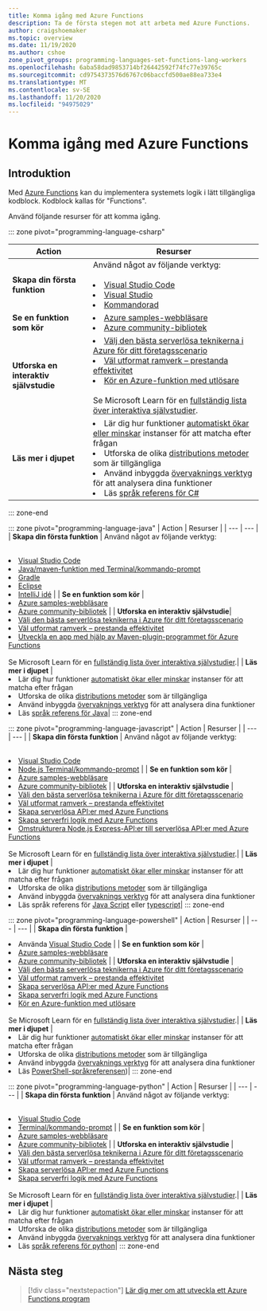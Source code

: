 ```yaml
---
title: Komma igång med Azure Functions
description: Ta de första stegen mot att arbeta med Azure Functions.
author: craigshoemaker
ms.topic: overview
ms.date: 11/19/2020
ms.author: cshoe
zone_pivot_groups: programming-languages-set-functions-lang-workers
ms.openlocfilehash: 6aba58dad9853714bf26442592f74fc77e39765c
ms.sourcegitcommit: cd9754373576d6767c06baccfd500ae88ea733e4
ms.translationtype: MT
ms.contentlocale: sv-SE
ms.lasthandoff: 11/20/2020
ms.locfileid: "94975029"
---
```

# <a name="getting-started-with-azure-functions"></a>Komma igång med Azure Functions

## <a name="introduction"></a>Introduktion

Med [Azure Functions](./functions-overview.md) kan du implementera systemets logik i lätt tillgängliga kodblock. Kodblock kallas för "Functions".

Använd följande resurser för att komma igång.

::: zone pivot="programming-language-csharp"

| Action | Resurser |
| --- | --- |
| **Skapa din första funktion** | Använd något av följande verktyg:<br><br><li>[Visual Studio Code](./functions-create-your-first-function-visual-studio.md)<li>[Visual Studio](./create-first-function-vs-code-csharp.md)<li>[Kommandorad](./create-first-function-cli-csharp.md) |
| **Se en funktion som kör** | <li>[Azure samples-webbläsare](https://docs.microsoft.com/samples/browse/?languages=csharp&expanded=azure&products=azure-functions)<li>[Azure community-bibliotek](https://www.serverlesslibrary.net/?technology=Functions%202.x&language=C%23) |
| **Utforska en interaktiv självstudie**| <li>[Välj den bästa serverlösa teknikerna i Azure för ditt företagsscenario](https://docs.microsoft.com/learn/modules/serverless-fundamentals/)<li>[Väl utformat ramverk – prestanda effektivitet](https://docs.microsoft.com/learn/modules/azure-well-architected-performance-efficiency/)<li>[Kör en Azure-funktion med utlösare](https://docs.microsoft.com/learn/modules/execute-azure-function-with-triggers/) <br><br>Se Microsoft Learn för en [fullständig lista över interaktiva självstudier](https://docs.microsoft.com/learn/browse/?expanded=azure&products=azure-functions).|
| **Läs mer i djupet** | <li>Lär dig hur funktioner [automatiskt ökar eller minskar](./functions-scale.md) instanser för att matcha efter frågan<li>Utforska de olika [distributions metoder](./functions-deployment-technologies.md) som är tillgängliga<li>Använd inbyggda [övervaknings verktyg](./functions-monitoring.md) för att analysera dina funktioner<li>Läs [språk referens för C#](./functions-dotnet-class-library.md)|

::: zone-end

::: zone pivot="programming-language-java"
| Action | Resurser |
| --- | --- |
| **Skapa din första funktion** | Använd något av följande verktyg:<br><br><li>[Visual Studio Code](./create-first-function-vs-code-java.md)<li>[Java/maven-funktion med Terminal/kommando-prompt](./create-first-function-cli-java.md)<li>[Gradle](./functions-create-first-java-gradle.md)<li>[Eclipse](./functions-create-maven-eclipse.md)<li>[IntelliJ idé](./functions-create-maven-intellij.md) |
| **Se en funktion som kör** | <li>[Azure samples-webbläsare](https://docs.microsoft.com/samples/browse/?expanded=azure&products=azure-functions&languages=java)<li>[Azure community-bibliotek](https://www.serverlesslibrary.net/?technology=Functions%202.x&language=Java) |
| **Utforska en interaktiv självstudie**| <li>[Välj den bästa serverlösa teknikerna i Azure för ditt företagsscenario](https://docs.microsoft.com/learn/modules/serverless-fundamentals/)<li>[Väl utformat ramverk – prestanda effektivitet](https://docs.microsoft.com/learn/modules/azure-well-architected-performance-efficiency/)<li>[Utveckla en app med hjälp av Maven-plugin-programmet för Azure Functions](https://docs.microsoft.com/learn/modules/develop-azure-functions-app-with-maven-plugin/) <br><br>Se Microsoft Learn för en [fullständig lista över interaktiva självstudier](https://docs.microsoft.com/learn/browse/?expanded=azure&products=azure-functions).|
| **Läs mer i djupet** | <li>Lär dig hur funktioner [automatiskt ökar eller minskar](./functions-scale.md) instanser för att matcha efter frågan<li>Utforska de olika [distributions metoder](./functions-deployment-technologies.md) som är tillgängliga<li>Använd inbyggda [övervaknings verktyg](./functions-monitoring.md) för att analysera dina funktioner<li>Läs [språk referens för Java](./functions-reference-java.md)|
::: zone-end

::: zone pivot="programming-language-javascript"
| Action | Resurser |
| --- | --- |
| **Skapa din första funktion** | Använd något av följande verktyg:<br><br><li>[Visual Studio Code](./create-first-function-vs-code-node.md)<li>[Node.js Terminal/kommando-prompt](./create-first-function-cli-java.md) |
| **Se en funktion som kör** | <li>[Azure samples-webbläsare](https://docs.microsoft.com/samples/browse/?expanded=azure&products=azure-functions&languages=javascript%2Ctypescript)<li>[Azure community-bibliotek](https://www.serverlesslibrary.net/?technology=Functions%202.x&language=JavaScript%2CTypeScript) |
| **Utforska en interaktiv självstudie** | <li>[Välj den bästa serverlösa teknikerna i Azure för ditt företagsscenario](https://docs.microsoft.com/learn/modules/serverless-fundamentals/)<li>[Väl utformat ramverk – prestanda effektivitet](https://docs.microsoft.com/learn/modules/azure-well-architected-performance-efficiency/)<li>[Skapa serverlösa API:er med Azure Functions](https://docs.microsoft.com/learn/modules/build-api-azure-functions/)<li>[Skapa serverfri logik med Azure Functions](https://docs.microsoft.com/learn/modules/create-serverless-logic-with-azure-functions/)<li>[Omstrukturera Node.js Express-API:er till serverlösa API:er med Azure Functions](https://docs.microsoft.com/learn/modules/shift-nodejs-express-apis-serverless/) <br><br>Se Microsoft Learn för en [fullständig lista över interaktiva självstudier](https://docs.microsoft.com/learn/browse/?expanded=azure&products=azure-functions).|
| **Läs mer i djupet** | <li>Lär dig hur funktioner [automatiskt ökar eller minskar](./functions-scale.md) instanser för att matcha efter frågan<li>Utforska de olika [distributions metoder](./functions-deployment-technologies.md) som är tillgängliga<li>Använd inbyggda [övervaknings verktyg](./functions-monitoring.md) för att analysera dina funktioner<li>Läs språk referens för [Java Script](./functions-reference-node.md) eller [typescript](./functions-reference-node.md#typescript)|
::: zone-end

::: zone pivot="programming-language-powershell"
| Action | Resurser |
| --- | --- |
| **Skapa din första funktion** | <li>Använda [Visual Studio Code](./create-first-function-vs-code-powershell.md) |
| **Se en funktion som kör** | <li>[Azure samples-webbläsare](https://docs.microsoft.com/samples/browse/?expanded=azure&products=azure-functions&languages=powershell)<li>[Azure community-bibliotek](https://www.serverlesslibrary.net/?technology=Functions%202.x&language=PowerShell) |
| **Utforska en interaktiv självstudie** | <li>[Välj den bästa serverlösa teknikerna i Azure för ditt företagsscenario](https://docs.microsoft.com/learn/modules/serverless-fundamentals/)<li>[Väl utformat ramverk – prestanda effektivitet](https://docs.microsoft.com/learn/modules/azure-well-architected-performance-efficiency/)<li>[Skapa serverlösa API:er med Azure Functions](https://docs.microsoft.com/learn/modules/build-api-azure-functions/)<li>[Skapa serverfri logik med Azure Functions](https://docs.microsoft.com/learn/modules/create-serverless-logic-with-azure-functions/)<li>[Kör en Azure-funktion med utlösare](https://docs.microsoft.com/learn/modules/execute-azure-function-with-triggers/) <br><br>Se Microsoft Learn för en [fullständig lista över interaktiva självstudier](https://docs.microsoft.com/learn/browse/?expanded=azure&products=azure-functions).|
| **Läs mer i djupet** | <li>Lär dig hur funktioner [automatiskt ökar eller minskar](./functions-scale.md) instanser för att matcha efter frågan<li>Utforska de olika [distributions metoder](./functions-deployment-technologies.md) som är tillgängliga<li>Använd inbyggda [övervaknings verktyg](./functions-monitoring.md) för att analysera dina funktioner<li>Läs [PowerShell-språkreferensen](./functions-reference-powershell.md))|
::: zone-end

::: zone pivot="programming-language-python"
| Action | Resurser |
| --- | --- |
| **Skapa din första funktion** | Använd något av följande verktyg:<br><br><li>[Visual Studio Code](./functions-create-first-function-vs-code.md?pivots=programming-language-python)<li>[Terminal/kommando-prompt](./functions-create-first-azure-function-azure-cli.md?pivots=programming-language-python) |
| **Se en funktion som kör** | <li>[Azure samples-webbläsare](https://docs.microsoft.com/samples/browse/?expanded=azure&products=azure-functions&languages=python)<li>[Azure community-bibliotek](https://www.serverlesslibrary.net/?technology=Functions%202.x&language=Python) |
| **Utforska en interaktiv självstudie** | <li>[Välj den bästa serverlösa teknikerna i Azure för ditt företagsscenario](https://docs.microsoft.com/learn/modules/serverless-fundamentals/)<li>[Väl utformat ramverk – prestanda effektivitet](https://docs.microsoft.com/learn/modules/azure-well-architected-performance-efficiency/)<li>[Skapa serverlösa API:er med Azure Functions](https://docs.microsoft.com/learn/modules/build-api-azure-functions/)<li>[Skapa serverfri logik med Azure Functions](https://docs.microsoft.com/learn/modules/create-serverless-logic-with-azure-functions/) <br><br>Se Microsoft Learn för en [fullständig lista över interaktiva självstudier](https://docs.microsoft.com/learn/browse/?expanded=azure&products=azure-functions).|
| **Läs mer i djupet** | <li>Lär dig hur funktioner [automatiskt ökar eller minskar](./functions-scale.md) instanser för att matcha efter frågan<li>Utforska de olika [distributions metoder](./functions-deployment-technologies.md) som är tillgängliga<li>Använd inbyggda [övervaknings verktyg](./functions-monitoring.md) för att analysera dina funktioner<li>Läs [språk referens för python](./functions-reference-python.md)|
::: zone-end

## <a name="next-steps"></a>Nästa steg

> [!div class="nextstepaction"]
> [Lär dig mer om att utveckla ett Azure Functions program](./functions-reference.md)
